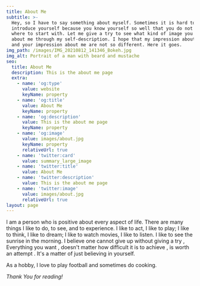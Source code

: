 ```yaml
---
title: About Me
subtitle: >-
  Hey, so I have to say something about myself. Sometimes it is hard to
  introduce yourself because you know yourself so well that you do not know
  where to start with. Let me give a try to see what kind of image you have
  about me through my self-description. I hope that my impression about myself
  and your impression about me are not so different. Here it goes.
img_path: /images/IMG_20210812_141346_Bokeh.jpg
img_alt: Portrait of a man with beard and mustache
seo:
  title: About Me
  description: This is the about me page
  extra:
    - name: 'og:type'
      value: website
      keyName: property
    - name: 'og:title'
      value: About Me
      keyName: property
    - name: 'og:description'
      value: This is the about me page
      keyName: property
    - name: 'og:image'
      value: images/about.jpg
      keyName: property
      relativeUrl: true
    - name: 'twitter:card'
      value: summary_large_image
    - name: 'twitter:title'
      value: About Me
    - name: 'twitter:description'
      value: This is the about me page
    - name: 'twitter:image'
      value: images/about.jpg
      relativeUrl: true
layout: page
---
```

I am a person who is positive about every aspect of life. There are many things I like to do, to see, and to experience. I like to act, I like to play; I like to think, I like to dream; I like to watch movies, I like to listen. I like to see the sunrise in the morning. I believe one cannot give up without giving a try , Everything you want  , doesn't matter how difficult it is to achieve , is worth an attempt . It's a matter of just believing in yourself. 

As a hobby, I love to play football and sometimes do cooking.

*Thank You for reading!*

